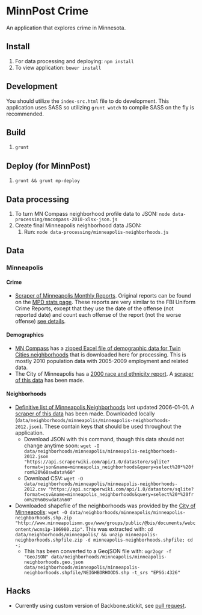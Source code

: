 # MinnPost Crime

An application that explores crime in Minnesota.

## Install

1. For data processing and deploying: `npm install`
1. To view application: `bower install`

## Development

You should utilize the `index-src.html` file to do development.  This application uses SASS so utilizing `grunt watch` to compile SASS on the fly is recommended.

## Build

1. `grunt`

## Deploy (for MinnPost)

1. `grunt && grunt mp-deploy`

## Data processing

1. To turn MN Compass neighborhood profile data to JSON: `node data-processing/mncompass-2010-xlsx-json.js`
1. Create final Minneapolis neighborhood data JSON:
    1. Run: `node data-processing/minneapolis-neighborhoods.js`

## Data

### Minneapolis

#### Crime

* [Scraper of Minneapolis Monthly Reports](https://scraperwiki.com/scrapers/minneapolis_aggregate_crime_data/).  Original reports can be found on the [MPD stats page](http://www.minneapolismn.gov/police/statistics/crime-statistics_codefor_statistics).  These reports are very similar to the FBI Uniform Crime Reports, except that they use the date of the offense (not reported date) and count each offense of the report (not the worse offense) [see details](http://www.minneapolismn.gov/police/statistics/police_crime-statistics_understanding-codefor).

#### Demographics

* [MN Compass](http://www.mncompass.org/twincities/neighborhoods.php) has a [zipped Excel file of demographic data for Twin Cities neighborhoods](http://www.mncompass.org/_data/neighborhood-profiles/mnc-2011-neighborhood-profiles-alldata-no-suppression-r2.zip) that is downloaded here for processing.  This is mostly 2010 population data with 2005-2009 employment and related data.
* The City of Minneapolis has a [2000 race and ethnicity report](http://www.ci.minneapolis.mn.us/census/2000/census_2000-race-and-ethnicity-by-neighborhood).  A [scraper of this data](https://scraperwiki.com/scrapers/minneapolis_neighborhood_census_population_2000/) has been made.

#### Neighborhoods

* [Definitive list of Minneapolis Neighborhoods](http://www.minneapolismn.gov/maps/neighborhoods) last updated 2006-01-01.  A [scraper of this data](https://scraperwiki.com/scrapers/minneapolis_neighborhoods/) has been made.  Downloaded locally (```data/neighborhoods/minneapolis/minneapolis-neighborhoods-2012.json```).  These contain keys that should be used throughout the application.
   * Download JSON with this command, though this data should not change anytime soon: `wget -O data/neighborhoods/minneapolis/minneapolis-neighborhoods-2012.json "https://api.scraperwiki.com/api/1.0/datastore/sqlite?format=json&name=minneapolis_neighborhoods&query=select%20*%20from%20%60swdata%60"`
   * Download CSV: `wget -O data/neighborhoods/minneapolis/minneapolis-neighborhoods-2012.csv "https://api.scraperwiki.com/api/1.0/datastore/sqlite?format=csv&name=minneapolis_neighborhoods&query=select%20*%20from%20%60swdata%60"`
* Downloaded shapefile of the neighborhoods was provided by the [City of Minneapolis](http://www.minneapolismn.gov/maps/about_maps_public-maps-links): `wget -O data/neighborhoods/minneapolis/minneapolis-neighborhoods.shp.zip "http://www.minneapolismn.gov/www/groups/public/@bis/documents/webcontent/wcms1p-106980.zip"`.  This was extracted with: `cd data/neighborhoods/minneapolis/ && unzip minneapolis-neighborhoods.shpfile.zip -d minneapolis-neighborhoods.shpfile; cd -;`
   * This has been converted to a GeojSON file with: `ogr2ogr -f "GeoJSON" data/neighborhoods/minneapolis/minneapolis-neighborhoods.geo.json data/neighborhoods/minneapolis/minneapolis-neighborhoods.shpfile/NEIGHBORHOODS.shp -t_srs "EPSG:4326"`

## Hacks

* Currently using custom version of Backbone.stickit, see [pull request](https://github.com/NYTimes/backbone.stickit/pull/122).
